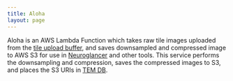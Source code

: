 ```yaml
---
title: Aloha
layout: page
---
```


Aloha is an AWS Lambda Function which takes raw tile images uploaded from the [tile upload buffer](/buffer.html), and saves downsampled and compressed image to AWS S3 for use in [Neuroglancer](https://github.com/google/neuroglancer) and other tools.
This service performs the downsampling and compression, saves the compressed images to S3, and places the S3 URIs in [TEM DB](/tem_db.html).